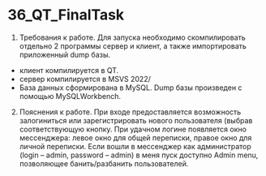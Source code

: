 # 36_QT_FinalTask
1.	Требования к работе.
Для запуска необходимо скомпилировать отдельно 2 программы сервер и клиент, а также импортировать приложенный dump базы.
- клиент компилируется в QT.
- сервер компилируется в MSVS 2022/
- База данных сформирована в MySQL.
Dump базы произведен с помощью MySQLWorkbench.

2.	Пояснения к работе.
При входе предоставляется возможность залогиниться или зарегистрировать нового пользователя (выбрав соответствующую кнопку.
При удачном логине появляется окно мессенджера: левое окно для общей переписки, правое окно для личной переписки.
Если вошли в мессенджер как администратор (login – admin, password – admin) в меня пуск доступно Admin menu, позволяющее банить/разбанить пользователей.
